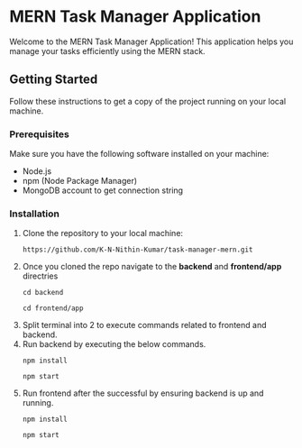 # MERN Task Manager Application

Welcome to the MERN Task Manager Application! This application helps you manage your tasks efficiently using the MERN stack.

## Getting Started

Follow these instructions to get a copy of the project running on your local machine.

### Prerequisites

Make sure you have the following software installed on your machine:

- Node.js
- npm (Node Package Manager)
- MongoDB account to get connection string

### Installation

1. Clone the repository to your local machine:
   ```
   https://github.com/K-N-Nithin-Kumar/task-manager-mern.git
   ```
2. Once you cloned the repo navigate to the **backend** and **frontend/app** directries
   ```
   cd backend
   ```
   ```
   cd frontend/app
   ```
3. Split terminal into 2 to execute commands related to frontend and backend.
4. Run backend by executing the below commands.
   ```
   npm install
   ```
   ```
   npm start
   ```
5. Run frontend after the successful by ensuring backend is up and running.
   ```
   npm install
   ```
   ```
   npm start
   ```
   
   
   
